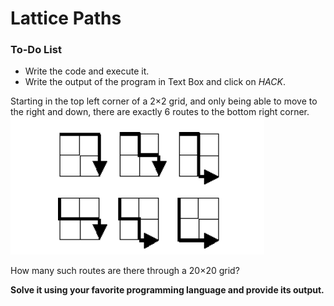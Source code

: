 # Lattice Paths

<div class="aside">
<h3>To-Do List</h3>
<ul>
  <li>Write the code and execute it.</li>
  <li>Write the output of the program in Text Box and click on <em>HACK</em>.</li>
</ul>
</div>

Starting in the top left corner of a 2×2 grid, and only being able to move to the right and down, there are exactly 6 routes to the bottom right corner.<br>
<centre><img src="https://raw.githubusercontent.com/Ishita-1414/Twilio-Quest-Template/master/levels/vr_mission_template/objectives/LatticePaths/img.PNG"></centre><br>

How many such routes are there through a 20×20 grid?

<b>Solve it using your favorite programming language and provide its output.</b>
